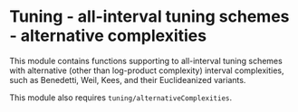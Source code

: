 # Tuning - all-interval tuning schemes - alternative complexities

This module contains functions supporting to all-interval tuning schemes with alternative (other than log-product
complexity) interval complexities, such as Benedetti, Weil, Kees, and their Euclideanized variants.

This module also requires `tuning/alternativeComplexities`.
